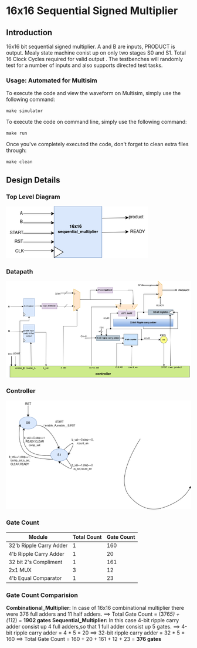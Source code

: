# 16x16 Sequential Signed Multiplier

## Introduction

16x16 bit sequential signed multiplier.
A and B are inputs, PRODUCT is output.
Mealy state machine conist up on only two stages S0 and S1.
Total 16 Clock Cycles required for valid output .
The testbenches will randomly test for a number of inputs and also supports directed test tasks.

### Usage: Automated for Multisim

To execute the code and view the waveform on Multisim, simply use the following command:
```
make simulator
```

To execute the code on command line, simply use the following command:
```
make run
```

Once you've completely executed the code, don't forget to clean extra files through:
```
make clean
```

## Design Details

### Top Level Diagram

![Top Level](docs/TopLevel.png)

### Datapath
![Datapath](docs/Datapath.png)

### Controller
![Datapath](docs/Controller.png)

### Gate Count

| Module                  | Total Count | Gate Count |
| ----------------------- | ----------- | ---------- |
| 32'b Ripple Carry Adder | 1           | 160        |
| 4'b Ripple Carry Adder  | 1           | 20         |
| 32 bit 2's Compliment   | 1           | 161        |
| 2x1 MUX                 | 3           | 12         |
| 4'b Equal Comparator    | 1           | 23         |


### Gate Count Comparision
**Combinational_Multiplier:**
In case of 16x16 combinational multiplier there were 376 full adders and 11 half adders. 
==> Total Gate Count = (376*5) + (11*2) = **1902 gates**
**Sequential_Multiplier:**
In this case 4-bit ripple carry adder consist up 4 full adders,so that 1 full adder consist up 5 gates.
==> 4-bit ripple carry adder = 4 * 5 = 20
==> 32-bit ripple carry adder = 32 * 5 = 160
==> Total Gate Count = 160 + 20 + 161 + 12 + 23 = **376 gates**

